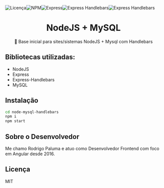<div style="display:flex;flex-direction:row">
  <img src="https://img.shields.io/badge/LICENSE-MIT-blue" alt="Licença" /><br>
  <img src="https://img.shields.io/badge/NPM-16.13.1-blue" alt="NPM" />
  <img src="https://img.shields.io/badge/EXPRESS-4.18.1-blue" alt="Express" />
  <img src="https://img.shields.io/badge/EXPRESSHANDLEBARS-6.0.6-blue" alt="Express Handlebars" />
  <img src="https://img.shields.io/badge/MYSQL-2.18.1-blue" alt="Express Handlebars" />
</div>
<h1 align="center">
    NodeJS + MySQL
</h1>
<p align="center">🚀 Base inicial para sites/sistemas NodeJS + Mysql com Handlebars</p>

<h2>Bibliotecas utilizadas:</h2>
<ul>
  <li>NodeJS</li>
  <li>Express</li>
  <li>Express-Handlebars</li>
  <li>MySQL</li>
</ul>

<h2>Instalação</h2>

```sh
cd node-mysql-handlebars
npm i
npm start
```

<h2>Sobre o Desenvolvedor</h2>

<p>Me chamo Rodrigo Paluma e atuo como Desenvolvedor Frontend com foco em Angular desde 2016.</p>

<h2>Licença</h2>

<p>MIT</p>
